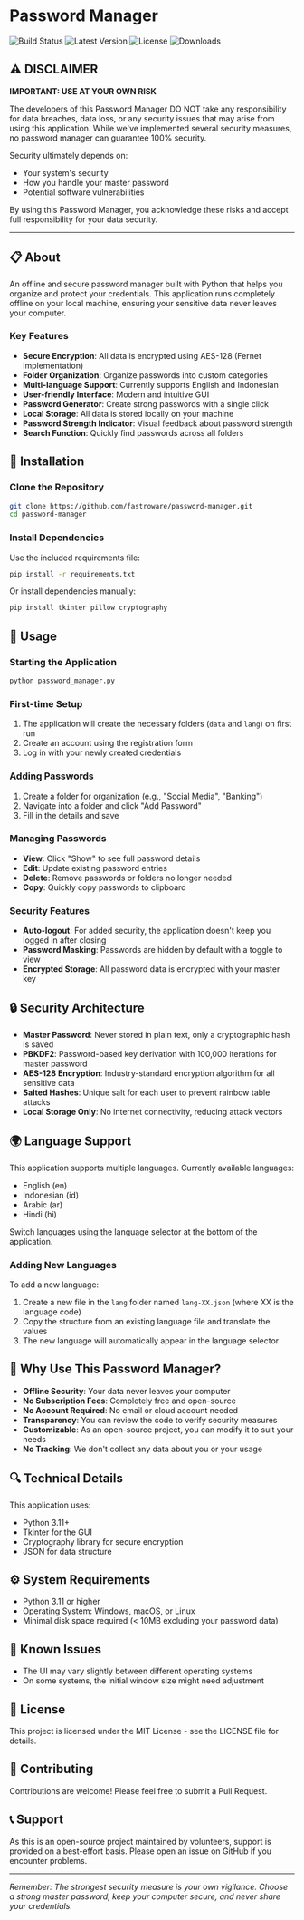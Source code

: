 # Password Manager

<!-- ![Status](https://img.shields.io/badge/status-stable-green) -->
<!-- ![Version](https://img.shields.io/badge/version-1.0.0-blue) -->
<!-- ![License](https://img.shields.io/badge/license-MIT-yellow) -->
![Build Status](https://github.com/fastroware/password-manager/actions/workflows/build-release.yml/badge.svg)
![Latest Version](https://img.shields.io/github/v/tag/fastroware/password-manager?label=version)
![License](https://img.shields.io/github/license/fastroware/password-manager)
![Downloads](https://img.shields.io/github/downloads/fastroware/password-manager/total)

## ⚠️ DISCLAIMER

**IMPORTANT: USE AT YOUR OWN RISK**

The developers of this Password Manager DO NOT take any responsibility for data breaches, data loss, or any security issues that may arise from using this application. While we've implemented several security measures, no password manager can guarantee 100% security.

Security ultimately depends on:
- Your system's security
- How you handle your master password
- Potential software vulnerabilities

By using this Password Manager, you acknowledge these risks and accept full responsibility for your data security.

---

## 📋 About

An offline and secure password manager built with Python that helps you organize and protect your credentials. This application runs completely offline on your local machine, ensuring your sensitive data never leaves your computer.

### Key Features

- **Secure Encryption**: All data is encrypted using AES-128 (Fernet implementation)
- **Folder Organization**: Organize passwords into custom categories
- **Multi-language Support**: Currently supports English and Indonesian
- **User-friendly Interface**: Modern and intuitive GUI
- **Password Generator**: Create strong passwords with a single click
- **Local Storage**: All data is stored locally on your machine
- **Password Strength Indicator**: Visual feedback about password strength
- **Search Function**: Quickly find passwords across all folders

## 🔧 Installation

### Clone the Repository

```bash
git clone https://github.com/fastroware/password-manager.git
cd password-manager
```

### Install Dependencies

Use the included requirements file:

```bash
pip install -r requirements.txt
```

Or install dependencies manually:

```bash
pip install tkinter pillow cryptography
```

## 🚀 Usage

### Starting the Application

```bash
python password_manager.py
```

### First-time Setup

1. The application will create the necessary folders (`data` and `lang`) on first run
2. Create an account using the registration form
3. Log in with your newly created credentials

### Adding Passwords

1. Create a folder for organization (e.g., "Social Media", "Banking")
2. Navigate into a folder and click "Add Password"
3. Fill in the details and save

### Managing Passwords

- **View**: Click "Show" to see full password details
- **Edit**: Update existing password entries
- **Delete**: Remove passwords or folders no longer needed
- **Copy**: Quickly copy passwords to clipboard

### Security Features

- **Auto-logout**: For added security, the application doesn't keep you logged in after closing
- **Password Masking**: Passwords are hidden by default with a toggle to view
- **Encrypted Storage**: All password data is encrypted with your master key

## 🔒 Security Architecture

- **Master Password**: Never stored in plain text, only a cryptographic hash is saved
- **PBKDF2**: Password-based key derivation with 100,000 iterations for master password
- **AES-128 Encryption**: Industry-standard encryption algorithm for all sensitive data
- **Salted Hashes**: Unique salt for each user to prevent rainbow table attacks
- **Local Storage Only**: No internet connectivity, reducing attack vectors

## 🌍 Language Support

This application supports multiple languages. Currently available languages:

- English (en)
- Indonesian (id)
- Arabic (ar)
- Hindi (hi)

Switch languages using the language selector at the bottom of the application.

### Adding New Languages

To add a new language:
1. Create a new file in the `lang` folder named `lang-XX.json` (where XX is the language code)
2. Copy the structure from an existing language file and translate the values
3. The new language will automatically appear in the language selector

## 🤔 Why Use This Password Manager?

- **Offline Security**: Your data never leaves your computer
- **No Subscription Fees**: Completely free and open-source
- **No Account Required**: No email or cloud account needed
- **Transparency**: You can review the code to verify security measures
- **Customizable**: As an open-source project, you can modify it to suit your needs
- **No Tracking**: We don't collect any data about you or your usage

## 🔍 Technical Details

This application uses:
- Python 3.11+
- Tkinter for the GUI
- Cryptography library for secure encryption
- JSON for data structure

## ⚙️ System Requirements

- Python 3.11 or higher
- Operating System: Windows, macOS, or Linux
- Minimal disk space required (< 10MB excluding your password data)

## 🐛 Known Issues

- The UI may vary slightly between different operating systems
- On some systems, the initial window size might need adjustment

## 📜 License

This project is licensed under the MIT License - see the LICENSE file for details.

## 🤝 Contributing

Contributions are welcome! Please feel free to submit a Pull Request.

## 📞 Support

As this is an open-source project maintained by volunteers, support is provided on a best-effort basis. Please open an issue on GitHub if you encounter problems.

---

*Remember: The strongest security measure is your own vigilance. Choose a strong master password, keep your computer secure, and never share your credentials.*